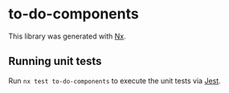 # to-do-components

This library was generated with [Nx](https://nx.dev).

## Running unit tests

Run `nx test to-do-components` to execute the unit tests via [Jest](https://jestjs.io).
